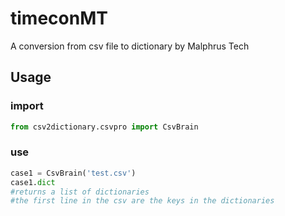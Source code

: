 # timeconMT
A conversion from csv file to dictionary by Malphrus Tech

## Usage

### import
```python
from csv2dictionary.csvpro import CsvBrain
```
### use
```python
case1 = CsvBrain('test.csv')
case1.dict
#returns a list of dictionaries
#the first line in the csv are the keys in the dictionaries
```

